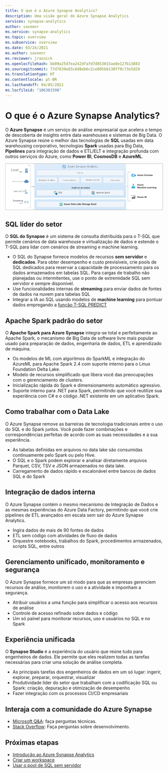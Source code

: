 ```yaml
---
title: O que é o Azure Synapse Analytics?
description: Uma visão geral do Azure Synapse Analytics
services: synapse-analytics
author: saveenr
ms.service: synapse-analytics
ms.topic: overview
ms.subservice: overview
ms.date: 03/24/2021
ms.author: saveenr
ms.reviewer: jrasnick
ms.openlocfilehash: bb09a25d7ea242dfafd7d853015ae8e127b13883
ms.sourcegitcommit: 77d7639e83c6d8eb6c2ce805b6130ff9c73e5d29
ms.translationtype: HT
ms.contentlocale: pt-BR
ms.lasthandoff: 04/05/2021
ms.locfileid: "106383398"
---
```

# <a name="what-is-azure-synapse-analytics"></a>O que é o Azure Synapse Analytics?

O **Azure Synapse** é um serviço de análise empresarial que acelera o tempo de descoberta de insights entre data warehouses e sistemas de Big Data. O Azure Synapse reúne o melhor das tecnologias de **SQL** usadas em data warehousing corporativo, tecnologias **Spark** usadas para Big Data, **Pipelines** para integração de dados e ETL/ELT e integração profunda com outros serviços do Azure, como **Power BI**, **CosmosDB** e **AzureML**.

![Diagrama da arquitetura do Azure Synapse Analytics.](./media/overview-what-is/synapse-architecture.png)

## <a name="industry-leading-sql"></a>SQL líder do setor

O **SQL do Synapse** é um sistema de consulta distribuída para o T-SQL que permite cenários de data warehouse e virtualização de dados e estende o T-SQL para lidar com cenários de streaming e machine learning.

* O SQL do Synapse fornece modelos de recursos **sem servidor** e **dedicados**. Para obter desempenho e custo previsíveis, crie pools de SQL dedicados para reservar a capacidade de processamento para os dados armazenados em tabelas SQL. Para cargas de trabalho não planejadas ou intermitentes, use o ponto de extremidade SQL sem servidor e sempre disponível.
* Use funcionalidades internas de **streaming** para enviar dados de fontes de dados na nuvem para tabelas SQL
* Integrar a IA ao SQL usando modelos de **machine learning** para pontuar dados empregando a [função T-SQL PREDICT](/sql/t-sql/queries/predict-transact-sql?view=azure-sqldw-latest&preserve-view=true)

## <a name="industry-standard-apache-spark"></a>Apache Spark padrão do setor

O **Apache Spark para Azure Synapse** integra-se total e perfeitamente ao Apache Spark, o mecanismo de Big Data de software livre mais popular usado para preparação de dados, engenharia de dados, ETL e aprendizado de máquina.

* Os modelos de ML com algoritmos do SparkML e integração do AzureML para Apache Spark 2.4 com suporte interno para o Linux Foundation Delta Lake.
* Modelo de recursos simplificado que libera você das preocupações com o gerenciamento de clusters.
* Inicialização rápida do Spark e dimensionamento automático agressivo.
* Suporte interno para .NET para Spark, permitindo que você reutilize sua experiência com C# e o código .NET existente em um aplicativo Spark.

## <a name="working-with-your-data-lake"></a>Como trabalhar com o Data Lake

O Azure Synapse remove as barreiras de tecnologia tradicionais entre o uso do SQL e do Spark juntos. Você pode fazer combinações e correspondências perfeitas de acordo com as suas necessidades e a sua experiência.

* As tabelas definidas em arquivos no data lake são consumidas continuamente pelo Spark ou pelo Hive.
* O SQL e o Spark podem explorar e analisar diretamente arquivos Parquet, CSV, TSV e JSON armazenados no data lake.
* Carregamento de dados rápido e escalonável entre bancos de dados SQL e do Spark

## <a name="built-in-data-integration"></a>Integração de dados interna

O Azure Synapse contém o mesmo mecanismo de Integração de Dados e as mesmas experiências do Azure Data Factory, permitindo que você crie pipelines de ETL avançados em escala sem sair do Azure Synapse Analytics.

* Ingira dados de mais de 90 fontes de dados
* ETL sem código com atividades de fluxo de dados
* Orquestre notebooks, trabalhos do Spark, procedimentos armazenados, scripts SQL, entre outros

## <a name="unified-management-monitoring-and-security"></a>Gerenciamento unificado, monitoramento e segurança

O Azure Synapse fornece um só modo para que as empresas gerenciem recursos de análise, monitorem o uso e a atividade e imponham a segurança.

* Atribuir usuários a uma função para simplificar o acesso aos recursos de análise
* Controle de acesso refinado sobre dados e código
* Um só painel para monitorar recursos, uso e usuários no SQL e no Spark

## <a name="unified-experience"></a>Experiência unificada

O **Synapse Studio** é a experiência do usuário que reúne tudo para engenheiros de dados. Ele permite que eles realizem todas as tarefas necessárias para criar uma solução de análise completa.

* As principais tarefas dos engenheiros de dados em um só lugar: ingerir, explorar, preparar, orquestrar, visualizar
* Produtividade líder do setor que trabalham com a codificação SQL ou Spark: criação, depuração e otimização de desempenho
* Fazer integração com os processos CI/CD empresariais

## <a name="engage-with-the-synapse-community"></a>Interaja com a comunidade do Azure Synapse

- [Microsoft Q&A](/answers/topics/azure-synapse-analytics.html): faça perguntas técnicas.
- [Stack Overflow](https://stackoverflow.com/questions/tagged/azure-synapse): Faça perguntas sobre desenvolvimento.

## <a name="next-steps"></a>Próximas etapas

* [Introdução ao Azure Synapse Analytics](get-started.md)
* [Criar um workspace](quickstart-create-workspace.md)
* [Usar o pool de SQL sem servidor](quickstart-sql-on-demand.md)
